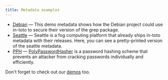 ```yaml
---
title: Metadata examples
---
```


* [Debian](/examples/debian) — This demo metadata shows how the Debian project could use in-toto to secure their version of the grep package.
* [Seattle](/examples/seattle) — Seattle is a fog computing platform that already ships in-toto metadata with their releases. Here, you can see a pretty-printed version of the seattle metadata.
* [PPH](/examples/polypasswordhasher) — [PolyPasswordHasher](https://pph.io/) is a password hashing scheme that prevents an attacker from cracking passwords individually and efficiently.

Don't forget to check out our [demos](https://github.com/in-toto/demo) too.
